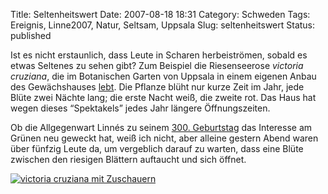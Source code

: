 Title: Seltenheitswert
Date: 2007-08-18 18:31
Category: Schweden
Tags: Ereignis, Linne2007, Natur, Seltsam, Uppsala
Slug: seltenheitswert
Status: published

Ist es nicht erstaunlich, dass Leute in Scharen herbeiströmen, sobald es
etwas Seltenes zu sehen gibt? Zum Beispiel die Riesenseerose *victoria
cruziana*, die im Botanischen Garten von Uppsala in einem eigenen Anbau
des Gewächshauses
[lebt](http://www.botan.uu.se/sevardheter/Victoria.html). Die Pflanze
blüht nur kurze Zeit im Jahr, jede Blüte zwei Nächte lang; die erste
Nacht weiß, die zweite rot. Das Haus hat wegen dieses “Spektakels” jedes
Jahr längere Öffnungszeiten.

Ob die Allgegenwart Linnés zu seinem [300.
Geburtstag](http://www.fiket.de/tag/linne2007) das Interesse am Grünen
neu geweckt hat, weiß ich nicht, aber alleine gestern Abend waren über
fünfzig Leute da, um vergeblich darauf zu warten, dass eine Blüte
zwischen den riesigen Blättern auftaucht und sich öffnet.

<!--more Zum Bild ohne Blüte &raquo; -->

[![victoria cruziana mit
Zuschauern](/pic/nackrosbotan_s.jpg "victoria cruziana mit Zuschauern")](/pic/nackrosbotan_l.jpg)

